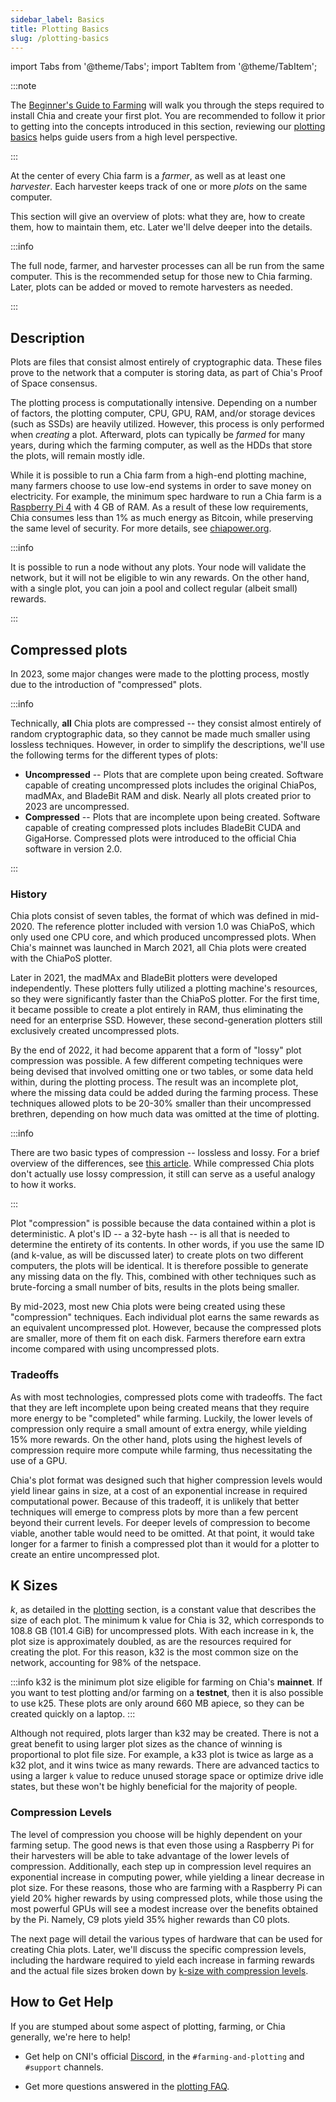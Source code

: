 ```yaml
---
sidebar_label: Basics
title: Plotting Basics
slug: /plotting-basics
---
```


import Tabs from '@theme/Tabs';
import TabItem from '@theme/TabItem';

:::note

The [Beginner's Guide to Farming](/farming-guide) will walk you through the steps required to install Chia and create your first plot. You are recommended to follow it prior to getting into the concepts introduced in this section, reviewing our [plotting basics](https://www.chia.net/2021/02/22/plotting-basics/) helps guide users from a high level perspective.

:::

At the center of every Chia farm is a _farmer_, as well as at least one _harvester_. Each harvester keeps track of one or more _plots_ on the same computer.

This section will give an overview of plots: what they are, how to create them, how to maintain them, etc. Later we'll delve deeper into the details.

:::info

The full node, farmer, and harvester processes can all be run from the same computer. This is the recommended setup for those new to Chia farming. Later, plots can be added or moved to remote harvesters as needed.

:::

## Description

Plots are files that consist almost entirely of cryptographic data. These files prove to the network that a computer is storing data, as part of Chia's Proof of Space consensus.

The plotting process is computationally intensive. Depending on a number of factors, the plotting computer, CPU, GPU, RAM, and/or storage devices (such as SSDs) are heavily utilized. However, this process is only performed when _creating_ a plot. Afterward, plots can typically be _farmed_ for many years, during which the farming computer, as well as the HDDs that store the plots, will remain mostly idle.

While it is possible to run a Chia farm from a high-end plotting machine, many farmers choose to use low-end systems in order to save money on electricity. For example, the minimum spec hardware to run a Chia farm is a [Raspberry Pi 4](/installation#raspberry-pi) with 4 GB of RAM. As a result of these low requirements, Chia consumes less than 1% as much energy as Bitcoin, while preserving the same level of security. For more details, see [chiapower.org](https://chiapower.org/).

:::info

It is possible to run a node without any plots. Your node will validate the network, but it will not be eligible to win any rewards. On the other hand, with a single plot, you can join a pool and collect regular (albeit small) rewards.

:::

## Compressed plots

In 2023, some major changes were made to the plotting process, mostly due to the introduction of "compressed" plots.

:::info

Technically, **all** Chia plots are compressed -- they consist almost entirely of random cryptographic data, so they cannot be made much smaller using lossless techniques. However, in order to simplify the descriptions, we'll use the following terms for the different types of plots:
* **Uncompressed** -- Plots that are complete upon being created. Software capable of creating uncompressed plots includes the original ChiaPos, madMAx, and BladeBit RAM and disk. Nearly all plots created prior to 2023 are uncompressed.
* **Compressed** -- Plots that are incomplete upon being created. Software capable of creating compressed plots includes BladeBit CUDA and GigaHorse. Compressed plots were introduced to the official Chia software in version 2.0.

:::

### History

Chia plots consist of seven tables, the format of which was defined in mid-2020. The reference plotter included with version 1.0 was ChiaPoS, which only used one CPU core, and which produced uncompressed plots. When Chia's mainnet was launched in March 2021, all Chia plots were created with the ChiaPoS plotter.

Later in 2021, the madMAx and BladeBit plotters were developed independently. These plotters fully utilized a plotting machine's resources, so they were significantly faster than the ChiaPoS plotter. For the first time, it became possible to create a plot entirely in RAM, thus eliminating the need for an enterprise SSD. However, these second-generation plotters still exclusively created uncompressed plots.

By the end of 2022, it had become apparent that a form of "lossy" plot compression was possible. A few different competing techniques were being devised that involved omitting one or two tables, or some data held  within, during the plotting process. The result was an incomplete plot, where the missing data could be added during the farming process. These techniques allowed plots to be 20-30% smaller than their uncompressed brethren, depending on how much data was omitted at the time of plotting.

:::info

There are two basic types of compression -- lossless and lossy. For a brief overview of the differences, see [this article](https://www.howtogeek.com/744381/lossy-vs-lossless-compression-whats-the-difference/). While compressed Chia plots don't actually use lossy compression, it still can serve as a useful analogy to how it works.

:::

Plot "compression" is possible because the data contained within a plot is deterministic. A plot's ID -- a 32-byte hash -- is all that is needed to determine the entirety of its contents. In other words, if you use the same ID (and k-value, as will be discussed later) to create plots on two different computers, the plots will be identical. It is therefore possible to generate any missing data on the fly. This, combined with other techniques such as brute-forcing a small number of bits, results in the plots being smaller.

By mid-2023, most new Chia plots were being created using these "compression" techniques. Each individual plot earns the same rewards as an equivalent uncompressed plot. However, because the compressed plots are smaller, more of them fit on each disk. Farmers therefore earn extra income compared with using uncompressed plots.

### Tradeoffs

As with most technologies, compressed plots come with tradeoffs. The fact that they are left incomplete upon being created means that they require more energy to be "completed" while farming. Luckily, the lower levels of compression only require a small amount of extra energy, while yielding 15% more rewards. On the other hand, plots using the highest levels of compression require more compute while farming, thus necessitating the use of a GPU.

Chia's plot format was designed such that higher compression levels would yield linear gains in size, at a cost of an exponential increase in required computational power. Because of this tradeoff, it is unlikely that better techniques will emerge to compress plots by more than a few percent beyond their current levels. For deeper levels of compression to become viable, another table would need to be omitted. At that point, it would take longer for a farmer to finish a compressed plot than it would for a plotter to create an entire uncompressed plot.

## K Sizes

_k_, as detailed in the [plotting](/proof-of-space#plotting) section, is a constant value that describes the size of each plot. The minimum k value for Chia is 32, which corresponds to 108.8 GB (101.4 GiB) for uncompressed plots. With each increase in k, the plot size is approximately doubled, as are the resources required for creating the plot. For this reason, k32 is the most common size on the network, accounting for 98% of the netspace.

:::info
k32 is the minimum plot size eligible for farming on Chia's **mainnet**. If you want to test plotting and/or farming on a **testnet**, then it is also possible to use k25. These plots are only around 660 MB apiece, so they can be created quickly on a laptop.
:::

Although not required, plots larger than k32 may be created. There is not a great benefit to using larger plot sizes as the chance of winning is proportional to plot file size. For example, a k33 plot is twice as large as a k32 plot, and it wins twice as many rewards. There are advanced tactics to using a larger `k` value to reduce unused storage space or optimize drive idle states, but these won't be highly beneficial for the majority of people.

### Compression Levels

The level of compression you choose will be highly dependent on your farming setup. The good news is that even those using a Raspberry Pi for their harvesters will be able to take advantage of the lower levels of compression. Additionally, each step up in compression level requires an exponential increase in computing power, while yielding a linear decrease in plot size. For these reasons, those who are farming with a Raspberry Pi can yield 20% higher rewards by using compressed plots, while those using the most powerful GPUs will see a modest increase over the benefits obtained by the Pi. Namely, C9 plots yield 35% higher rewards than C0 plots.

The next page will detail the various types of hardware that can be used for creating Chia plots. Later, we'll discuss the specific compression levels, including the hardware required to yield each increase in farming rewards and the actual file sizes broken down by [k-size with compression levels](https://docs.chia.net/k-sizes).


## How to Get Help

If you are stumped about some aspect of plotting, farming, or Chia generally, we're here to help!

- Get help on CNI's official [Discord](https://discord.gg/chia), in the `#farming-and-plotting` and `#support` channels.

- Get more questions answered in the [plotting FAQ](/plotting-faq).

